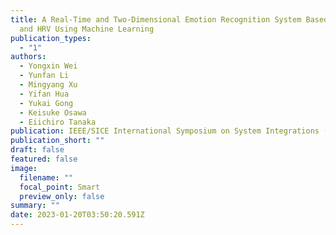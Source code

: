 ```yaml
---
title: A Real-Time and Two-Dimensional Emotion Recognition System Based on EEG
  and HRV Using Machine Learning
publication_types:
  - "1"
authors:
  - Yongxin Wei
  - Yunfan Li
  - Mingyang Xu
  - Yifan Hua
  - Yukai Gong
  - Keisuke Osawa
  - Eiichiro Tanaka
publication: IEEE/SICE International Symposium on System Integrations (SII 2023)
publication_short: ""
draft: false
featured: false
image:
  filename: ""
  focal_point: Smart
  preview_only: false
summary: ""
date: 2023-01-20T03:50:20.591Z
---
```

